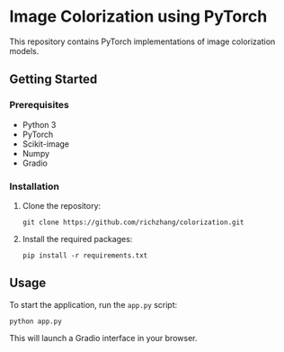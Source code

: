 # Image Colorization using PyTorch

This repository contains PyTorch implementations of image colorization models.

## Getting Started

### Prerequisites
- Python 3
- PyTorch
- Scikit-image
- Numpy
- Gradio

### Installation
1. Clone the repository:
   ```
   git clone https://github.com/richzhang/colorization.git
   ```
2. Install the required packages:
   ```
   pip install -r requirements.txt
   ```

## Usage

To start the application, run the `app.py` script:
```
python app.py
```
This will launch a Gradio interface in your browser.
